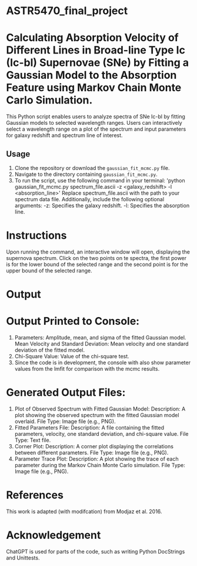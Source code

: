 # ASTR5470_final_project
# Calculating Absorption Velocity of Different Lines in Broad-line Type Ic (Ic-bl) Supernovae (SNe) by Fitting a Gaussian Model to the Absorption Feature using Markov Chain Monte Carlo Simulation. 
This Python script enables users to analyze spectra of SNe Ic-bl by fitting Gaussian models to selected wavelength ranges. Users can interactively select a wavelength range on a plot of the spectrum and input parameters for galaxy redshift and spectrum line of interest.
## Usage
1. Clone the repository or download the `gaussian_fit_mcmc.py` file.
2. Navigate to the directory containing `gaussian_fit_mcmc.py`.
3. To run the script, use the following command in your terminal:
'python gaussian_fit_mcmc.py spectrum_file.ascii -z <galaxy_redshift> -l <absorption_line>'
Replace spectrum_file.ascii with the path to your spectrum data file. Additionally, include the following optional arguments:
-z: Specifies the galaxy redshift.
-l: Specifies the absorption line.
# Instructions
Upon running the command, an interactive window will open, displaying the supernova spectrum.
Click on the two points on te spectra, the first power is for the lower bound of the selected range and the second point is for the upper bound of the selected range. 
# Output
# Output Printed to Console:
1. Parameters: Amplitude, mean, and sigma of the fitted Gaussian model.
Mean Velocity and Standard Deviation: Mean velocity and one standard deviation of the fitted model.
2. Chi-Square Value: Value of the chi-square test.
3. Since the code is in development, the console with also show parameter values from the lmfit for comparison with the mcmc results. 
# Generated Output Files:
1. Plot of Observed Spectrum with Fitted Gaussian Model:
Description: A plot showing the observed spectrum with the fitted Gaussian model overlaid.
File Type: Image file (e.g., PNG).
2. Fitted Parameters File:
Description: A file containing the fitted parameters, velocity, one standard deviation, and chi-square value.
File Type: Text file.
3. Corner Plot:
Description: A corner plot displaying the correlations between different parameters.
File Type: Image file (e.g., PNG).
4. Parameter Trace Plot:
Description: A plot showing the trace of each parameter during the Markov Chain Monte Carlo simulation.
File Type: Image file (e.g., PNG).

# References
This work is adapted (with modifcation) from Modjaz et al. 2016.

# Acknowledgement
ChatGPT is used for parts of the code, such as writing Python DocStrings and Unittests.
